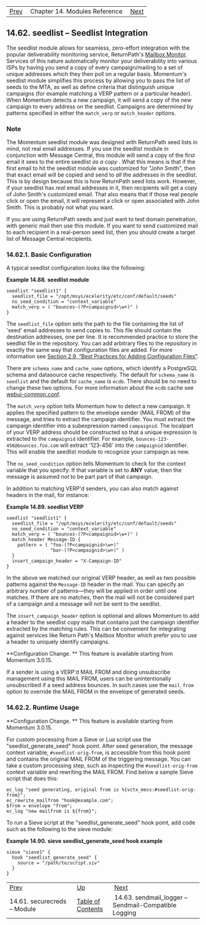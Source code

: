 |     |     |     |
| --- | --- | --- |
| [Prev](modules.securecreds)  | Chapter 14. Modules Reference |  [Next](modules.sendmail_logger) |

## 14.62. seedlist – Seedlist Integration

<a class="indexterm" name="idp21151056"></a>

The seedlist module allows for seamless, zero-effort integration with the popular deliverability monitoring service, ReturnPath's [Mailbox Monitor](http://www.returnpath.net/commercialsender/monitoring/). Services of this nature automatically monitor your deliverability into various ISPs by having you send a copy of every campaign/mailing to a set of unique addresses which they then poll on a regular basis. Momentum's seedlist module simplifies this process by allowing you to pass the list of seeds to the MTA, as well as define criteria that distinguish unique campaigns (for example matching a VERP pattern or a particular header). When Momentum detects a new campaign, it will send a copy of the new campaign to every address on the seedlist. Campaigns are determined by patterns specified in either the `match_verp` or `match_header` options.

### Note

The Momentum seedlist module was designed with ReturnPath seed lists in mind, not real email addresses. If you use the seedlist module in conjunction with Message Central, this module will send a copy of the first email it sees to the entire seedlist *as a copy* . What this means is that if the first email to hit the seedlist module was customized for "John Smith", then that exact email will be copied and send to *all* the addresses in the seedlist. This is by design because this is how ReturnPath seed lists work. However, if your seedlist has *real* email addresses in it, then recipients will get a copy of John Smith's customized email. That also means that if those real people click or open the email, it will represent a click or open associated with John Smith. This is probably not what you want.

If you are using ReturnPath seeds and just want to test domain penetration, with generic mail then use this module. If you want to send customized mail to each recipient in a real-person seed list, then you should create a target list of Message Central recipients.

### 14.62.1. Basic Configuration

A typical seedlist configuration looks like the following:

<a name="example.seedlist.2"></a>

**Example 14.88. seedlist module**

```
seedlist "seedlist1" {
  seedlist_file = "/opt/msys/ecelerity/etc/conf/default/seeds"
  no_seed_condition = "context_variable"
  match_verp = ( "bounces-(?P<campaignid>\w+)" )
}
```

The `seedlist_file` option sets the path to the file containing the list of 'seed' email addresses to send copies to. This file should contain the destination addresses, one per line. It is recommended practice to store the seedlist file in the repository. You can add arbitrary files to the repository in exactly the same way that configuration files are added. For more information see [Section 2.9, “Best Practices for Adding Configuration Files”](conf.adding.configuration.files "2.9. Best Practices for Adding Configuration Files").

There are `schema_name` and `cache_name` options, which identify a PostgreSQL schema and datasource cache respectively. The default for `schema_name` is `seedlist` and the default for `cache_name` is `ecdb`. There should be no need to change these two options. For more information about the `ecdb` cache see [webui-common.conf](webui-common.conf "webui-common.conf").

The `match_verp` option tells Momentum how to detect a new campaign. It applies the specified pattern to the envelope sender (MAIL FROM) of the message, and tries to extract the campaign identifier. You must extract the campaign identifier into a subexpression named `campaignid`. The localpart of your VERP address should be constructed so that a unique expression is extracted to the `campaignid` identifier. For example, `bounces-123-456@bounces.foo.com` will extract '123-456' into the `campaignid` identifier. This will enable the seedlist module to recognize your campaign as new.

The `no_seed_condition` option tells Momentum to check for the context variable that you specify. If that variable is set to **ANY** value, then the message is assumed *not* to be part part of that campaign.

In addition to matching VERP'd senders, you can also match against headers in the mail, for instance:

<a name="example.seedlist.headers.3"></a>

**Example 14.89. seedlist VERP**

```
seedlist "seedlist1" {
  seedlist_file = "/opt/msys/ecelerity/etc/conf/default/seeds"
  no_seed_condition = "context_variable"
  match_verp = ( "bounces-(?P<campaignid>\w+)" )
  match_header Message-ID {
    pattern = ( "foo-(?P<campaignid>\w+)"
                "bar-(?P<campaignid>\w+)" )
  }
  insert_campaign_header = "X-Campaign-ID"
}
```

In the above we matched our original VERP header, as well as two possible patterns against the `Message-ID` header in the mail. You can specify an arbitrary number of patterns—they will be applied in order until one matches. If there are no matches, then the mail will not be considered part of a campaign and a message will not be sent to the seedlist.

The `insert_campaign_header` option is optional and allows Momentum to add a header to the seedlist copy mails that contains just the campaign identifier extracted by the matching rules. This can be convenient for integrating against services like Return Path's Mailbox Monitor which prefer you to use a header to uniquely identify campaigns.

**Configuration Change. ** This feature is available starting from Momentum 3.0.15.

If a sender is using a VERP'd MAIL FROM and doing unsubscribe management using this MAIL FROM, users can be unintentionally unsubscribed if a seed address bounces. In such cases use the `mail_from` option to override the MAIL FROM in the envelope of generated seeds.

### 14.62.2. Runtime Usage

**Configuration Change. ** This feature is available starting from Momentum 3.0.15.

For custom processing from a Sieve or Lua script use the "seedlist_generate_seed" hook point. After seed generation, the message context variable, `#seedlist-orig-from`, is accessible from this hook point and contains the original MAIL FROM of the triggering message. You can take a custom processing step, such as inspecting the `#seedlist-orig-from` context variable and rewriting the MAIL FROM. Find below a sample Sieve script that does this:

```
ec_log "seed generating, original from is %{vctx_mess:#seedlist-orig-from}";
ec_rewrite_mailfrom "hook@example.com";
$from = envelope "from";
ec_log "new mailfrom is ${from}";
```

To run a Sieve script at the "seedlist_generate_seed" hook point, add code such as the following to the sieve module:

<a name="example.seedlist.hook.3"></a>

**Example 14.90. sieve seedlist_generate_seed hook example**

```
sieve "sieve1" {
  hook "seedlist_generate_seed" {
    source = "/path/to/script.siv"
  }
}
```


|     |     |     |
| --- | --- | --- |
| [Prev](modules.securecreds)  | [Up](modules) |  [Next](modules.sendmail_logger) |
| 14.61. securecreds – Module  | [Table of Contents](index) |  14.63. sendmail_logger – Sendmail-Compatible Logging |
